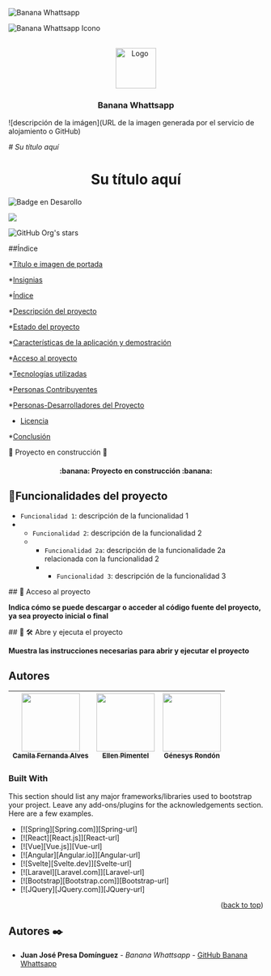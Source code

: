 ![Banana Whattsapp](https://github.com/Juan-JosePresaDominguez/PrimerRepo/assets/146178489/50db41bb-87d8-48ea-bc69-e40b1e0924f9)

![Banana Whattsapp Icono](https://github.com/Juan-JosePresaDominguez/PrimerRepo/assets/146178489/4093e4eb-2ec1-47e8-aeff-aab5b6b13cd1)

<!-- PROJECT LOGO -->

<br />
<div align="center">
  <a href="https://github.com/Juan-JosePresaDominguez/BananaWhatsApp.git">
    <img src="docs/Banana Whattsapp.png" alt="Logo" width="80" height="80">
  </a>

  <h3 align="center">Banana Whattsapp</h3>
</div>

![descripción de la imágen](URL de la imagen generada por el servicio de alojamiento o GitHub)

<em> # Su título aquí </em>

<h1 align="center"> Su título aquí </h1>

![Badge en Desarollo](https://img.shields.io/badge/STATUS-EN%20DESAROLLO-green)

<p align="left">
   <img src="https://img.shields.io/badge/STATUS-EN%20DESAROLLO-green">
   </p>

![GitHub Org's stars](https://img.shields.io/github/stars/camilafernanda?style=social)
   
##Índice

*[Título e imagen de portada](#Título-e-imagen-de-portada)

*[Insignias](#insignias)

*[Índice](#índice)

*[Descripción del proyecto](#descripción-del-proyecto)

*[Estado del proyecto](#Estado-del-proyecto)

*[Características de la aplicación y demostración](#Características-de-la-aplicación-y-demostración)

*[Acceso al proyecto](#acceso-proyecto)

*[Tecnologías utilizadas](#tecnologías-utilizadas)

*[Personas Contribuyentes](#personas-contribuyentes)

*[Personas-Desarrolladores del Proyecto](#personas-desarrolladores)

* [Licencia](#licencia)

*[Conclusión](#conclusión)


:banana: Proyecto en construcción :banana:

<h4 align="center">
:banana: Proyecto en construcción :banana:
</h4>


## :hammer:Funcionalidades del proyecto

- `Funcionalidad 1`: descripción de la funcionalidad 1
- - `Funcionalidad 2`: descripción de la funcionalidad 2
  - - `Funcionalidad 2a`: descripción de la funcionalidade 2a relacionada con la funcionalidad 2
    - - `Funcionalidad 3`: descripción de la funcionalidad 3


\## 📁 Acceso al proyecto

**Indica cómo se puede descargar o acceder al código fuente del proyecto, ya sea proyecto inicial o final**

\## 📓 🛠️ Abre y ejecuta el proyecto

**Muestra las instrucciones necesarias para abrir y ejecutar el proyecto**


## Autores

| [<img src="https://avatars.githubusercontent.com/u/37356058?v=4" width=115><br><sub>Camila Fernanda Alves</sub>](https://github.com/camilafernanda) |  [<img src="https://avatars.githubusercontent.com/u/71970858?v=4" width=115><br><sub>Ellen Pimentel</sub>]([https://github.com/guilhermeonrails](https://github.com/ellenpimentel)) |  [<img src="https://avatars.githubusercontent.com/u/91544872?v=4" width=115><br><sub>Génesys Rondón</sub>](https://github.com/genesysaluralatam) |
| :---: | :---: | :---: |


### Built With

This section should list any major frameworks/libraries used to bootstrap your project. Leave any add-ons/plugins for the acknowledgements section. Here are a few examples.

* [![Spring][Spring.com]][Spring-url]
* [![React][React.js]][React-url]
* [![Vue][Vue.js]][Vue-url]
* [![Angular][Angular.io]][Angular-url]
* [![Svelte][Svelte.dev]][Svelte-url]
* [![Laravel][Laravel.com]][Laravel-url]
* [![Bootstrap][Bootstrap.com]][Bootstrap-url]
* [![JQuery][JQuery.com]][JQuery-url]

<p align="right">(<a href="#readme-top">back to top</a>)</p>


## Autores ✒️

* **Juan José Presa Domínguez** - *Banana Whattsapp* - [GitHub Banana Whattsapp](https://github.com/Juan-JosePresaDominguez/BananaWhatsApp/tree/master)











